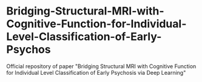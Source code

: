 # Bridging-Structural-MRI-with-Cognitive-Function-for-Individual-Level-Classification-of-Early-Psychos
Official repository of paper "Bridging Structural MRI with Cognitive Function for Individual Level Classification of Early Psychosis via Deep Learning"
